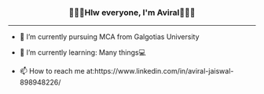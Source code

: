 <html>
  <head>
  </head>
  <body>
    <h3 align="center">🙋🏻‍♂️Hlw everyone, I'm Aviral👨🏼‍💻</h3>
    <hr>
    <ul>
      <li><p>🔭 I’m currently pursuing MCA from Galgotias University</p></li>
      <li><p> 🌱 I’m currently learning: Many things💻</p></li>
      <li><p>📫 How to reach me at:https://www.linkedin.com/in/aviral-jaiswal-898948226/</li>
    </ul>
  </body>
  </html>

